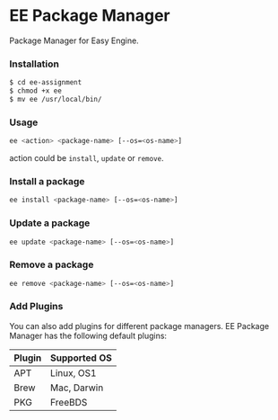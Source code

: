 # EE Package Manager

Package Manager for Easy Engine.

### Installation

```sh
$ cd ee-assignment
$ chmod +x ee
$ mv ee /usr/local/bin/
```

### Usage

```sh
ee <action> <package-name> [--os=<os-name>]
```
action could be `install`, `update` or `remove`.

### Install a package
```sh
ee install <package-name> [--os=<os-name>]
```

### Update a package
```sh
ee update <package-name> [--os=<os-name>]
```

### Remove a package
```sh
ee remove <package-name> [--os=<os-name>]
```

### Add Plugins

You can also add plugins for different package managers.
EE Package Manager has the following default plugins:

| Plugin | Supported OS |
| ------ | ------ |
| APT | Linux, OS1 |
| Brew | Mac, Darwin |
| PKG | FreeBDS |
